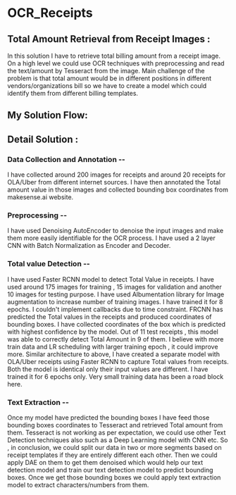 # OCR_Receipts
## Total Amount Retrieval from Receipt Images :
In this solution I have to retrieve total billing amount from a receipt image. On a high level we could use OCR techniques with preprocessing and read the text/amount by Tesseract from the image.
Main challenge of the problem is that total amount would be in different positions in different vendors/organizations bill so we have to create a model which could identify them from different billing templates.
## My Solution Flow:

	

## Detail Solution :

### Data Collection  and Annotation -- 
I have collected around 200 images for receipts and around 20 receipts for OLA/Uber from different internet sources. I have then annotated the Total amount value in those images and collected bounding box coordinates from makesense.ai website.
### Preprocessing -- 
I have used Denoising AutoEncoder to denoise the input images and make them more easily identifiable for the OCR process. I have used a 2 layer CNN with Batch Normalization  as Encoder and Decoder.
### Total value Detection -- 
I have used Faster RCNN model to detect Total Value in receipts. I have used around 175 images for training , 15 images for validation and another 10 images for testing purpose. I have used Albumentation library for Image augmentation to increase number of training images. I have trained it for 8 epochs. I couldn't implement callbacks due to time constraint. FRCNN has predicted the Total values in the receipts and produced coordinates of bounding boxes. I have collected coordinates of the box which is predicted with highest confidence by the model. Out of 11 test receipts , this model was able to correctly detect Total Amount in 9 of them. I believe with more train data and LR scheduling with larger training epoch , it could improve more.
Similar architecture to above, I have created a separate model with OLA/Uber receipts using Faster RCNN to capture Total values from receipts. Both the model is identical only their input values are different. I have trained it for 6 epochs only. Very small training data has been a road block here.
### Text Extraction -- 
Once my model have predicted the bounding boxes I have feed those bounding boxes coordinates to Tesseract and retrieved Total amount from them. Tesseract is not working as per expectation, we could use other Text Detection techniques also such as a Deep Learning model with CNN etc.
So , in conclusion, we could split our data in two or more segments based on receipt templates if they are entirely different each other. Then we could apply DAE on them to get them denoised which would help our text detection model and train our text detection model to predict bounding boxes. Once we get those bounding boxes we could apply text extraction model to extract characters/numbers from them.






